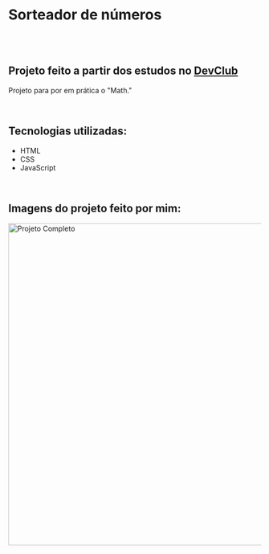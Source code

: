 <h1>Sorteador de números</h1>
<br>
<br>
<h2>Projeto feito a partir dos estudos no <a href="https://rodolfomori.com.br/devclub">DevClub<a/></h2>
<p>Projeto para por em prática o "Math."</p>
<br>
<h2>Tecnologias utilizadas:</h2>
  
  - HTML
  - CSS
  - JavaScript
<br>
<h2>Imagens do projeto feito por mim:</h2>

<img src="https://github.com/user-attachments/assets/876fe863-4031-4c5e-bbcc-6dbbc7557c17" alt="Projeto Completo" heigth="450px" width="641px">
